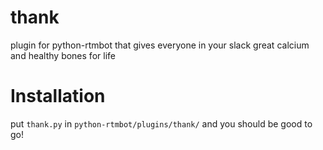 # thank
plugin for python-rtmbot that gives everyone in your slack great calcium and healthy bones for life

# Installation
put `thank.py` in `python-rtmbot/plugins/thank/` and you should be good to go!
